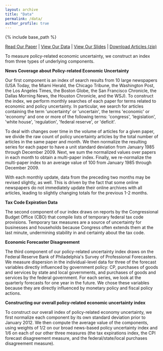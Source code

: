 ```yaml
---
layout: archive
title: "Data"
permalink: /data/
author_profile: true
---
```


{% include base_path %}

<a href="https://stockjumpswebsite.github.io/stockjumps/files/BBDS_BigJumps_July2019.pdf" target="_blank">Read Our Paper</a> | <a href="https://docs.google.com/spreadsheets/d/1BtWwJ-DSvbxsfPoDShWBvEgVbbt65C1g5qiDQST4Sic/edit#gid=1174245246" target="_blank">View Our Data</a> | <a href="https://stockjumpswebsite.github.io/stockjumps/files/slidespdf.pdf" target="_blank">View Our Slides</a> | <a href="https://www.dropbox.com/s/sgq7t10c6dboiwc/WSJ_final.zip?dl=0">Download Articles (zip)</a>

To measure policy-related economic uncertainty, we construct an index from three types of underlying components.

<b>News Coverage about Policy-related Economic Uncertainty</b>

Our first component is an index of search results from 10 large newspapers (USA Today, the Miami Herald, the Chicago Tribune, the Washington Post, the Los Angeles Times, the Boston Globe, the San Francisco Chronicle, the Dallas Morning News, the Houston Chronicle, and the WSJ). To construct the index, we perform monthly searches of each paper for terms related to economic and policy uncertainty. In particular, we search for articles containing the term 'uncertainty' or 'uncertain', the terms 'economic' or 'economy' and one or more of the following terms: 'congress', 'legislation', 'white house', 'regulation', 'federal reserve', or 'deficit'.

To deal with changes over time in the volume of articles for a given paper, we divide the raw count of policy uncertainty articles by the total number of articles in the same paper and month. We then normalize the resulting series for each paper to have a unit standard deviation from January 1985 through December 2009. Next, we sum the normalized values over papers in each month to obtain a multi-paper index. Finally, we re-normalize the multi-paper index to an average value of 100 from January 1985 through December 2009.

With each monthly update, data from the preceding two months may be revised slightly, as well. This is driven by the fact that some online newspapers do not immediately update their online archives with all articles, leading to slightly changing totals for the previous 1-2 months.

<b>Tax Code Expiration Data</b>

The second component of our index draws on reports by the Congressional Budget Office (CBO) that compile lists of temporary federal tax code provisions. Temporary tax measures are a source of uncertainty for businesses and households because Congress often extends them at the last minute, undermining stability in and certainty about the tax code.

<b>Economic Forecaster Disagreement</b>

The third component of our policy-related uncertainty index draws on the Federal Reserve Bank of Philadelphia's Survey of Professional Forecasters. We measure dispersion in the individual-level data for three of the forecast variables directly influenced by government policy: CP, purchases of goods and services by state and local governments, and purchases of goods and services by the federal government. For each series, we look at the quarterly forecasts for one year in the future. We chose these variables because they are directly influenced by monetary policy and fiscal policy actions.

<b>Constructing our overall policy-related economic uncertainty index</b>

To construct our overall index of policy-related economy uncertainty, we first normalize each component by its own standard deviation prior to January 2012. We then compute the average value of the components, using weights of 1/2 on our broad news-based policy uncertainty index and 1/6 on each of our other three measures (the tax expirations index, the CPI forecast disagreement measure, and the federal/state/local purchases disagreement measure).
